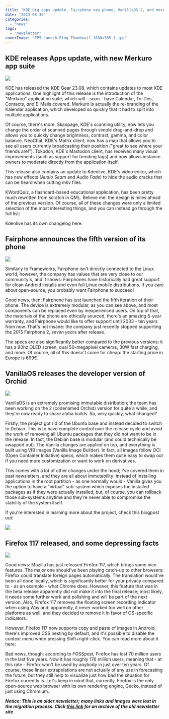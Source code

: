 ```yaml
---
title: "KDE big apps update, Fairphone new phone, VanillaOS 2, and more!"
date: "2023-08-30"
categories: 
  - "news"
tags: 
  - "newsletter"
coverImage: "FP5-Launch-Blog-Thumbnail-1680x565-1.jpg"
---
```


## KDE releases Apps update, with new Merkuro app suite

![](images/image-17.png)

KDE has released the KDE Gear 23.08, which contains updates to most KDE applications. One highlight of this release is the introduction of the "Merkuro" application suite, which will - soon - have Calendar, To-Dos, Contacts, _and_ E-Mails covered. Merkuro is actually the re-branding of the Kalendar application, which developed so quickly that it had to split into multiple applications.

Of course, there's more. Skanpage, KDE's scanning utility, now lets you change the order of scanned pages through simple drag-and-drop and allows you to quickly change brightness, contrast, gamma, and color balance. NeoChat, KDE's Matrix client, now has a map that allows you to see all users currently broadcasting their position ("great to see where your friends are!"). Tokodon, KDE's Mastodon client, has received many visual improvements (such as support for trending tags) and now allows instance owners to moderate directly from the application itself.

This release also contains an update to Kdenlive, KDE's video editor, which has new effects (_Audio Seam_ and _Audio Fade_) to hide the audio cracks that can be heard when cutting mkv files.

KWordQuiz, a flashcard-based educational application, has been pretty much rewritten from scratch in QML. Believe me: the design is miles ahead of the previous version. Of course, all of these changes were only a limited selection of the most interesting things, and you can instead go through the full list:

Kdenlive has its own changelog here:

## Fairphone announces the fifth version of its phone

![](images/image-18.png)

Similarly to Frameworks, Fairphone isn't directly connected to the Linux world; however, the company has values that are very close to our community's, and it shows: Fairphones have historically had great support for clean Android installs and even full Linux mobile distributions. If you care about open-source, you probably want Fairphone to succeed!

Good news, then: Fairphone has just launched the fifth iteration of their phone. The device is extremely modular, as you can see above, and most components can be replaced even by inexperienced users. On top of that, the materials of the phone are ethically sourced, there's an amazing 5-year warranty, and Fairphone would like to offer support until 2033 - ten years from now. That's not insane: the company just recently stopped supporting the 2015 Fairphone 2, _seven years_ after release.

The specs are also significantly better compared to the previous versions: it has a 90hz OLED screen, dual 50-megapixel cameras, 30W fast charging, and more. Of course, all of this doesn't come for cheap: the starting price in Europe is 699€.

## VanillaOS releases the developer version of Orchid

![](images/image-20.png)

VanillaOS is an extremely promising immutable distribution; the team has been working on the 2 (codenamed Orchid) version for quite a while, and they're now ready to share alpha builds. So, very quickly, what changed?

Firstly, the project got rid of the Ubuntu base and instead decided to switch to Debian. This is to have complete control over the release cycle and avoid the work of removing all Ubuntu packages that they did not want to be in the release. In fact, the Debian base is modular (and could technically be swapped out). The Vanilla changes are applied on top, and everything is built using VIB images (Vanilla Image Builder). In fact, all images follow OCI (Open Container Initiative) specs, which makes them quite easy to swap out if you need more customization or want to work on derivatives.

This comes with a lot of other changes under the hood; I've covered them in past newsletters, and they are all about immutability: instead of installing applications in the root partition - as one normally would - Vanilla gives you the option to have a "virtual" sub-system which exposes the installed packages as if they were actually installed; but, of course, you can rollback those sub-systems anytime and they're never able to compromise the stability of the system itself.

If you're interested in learning more about the project, check this blogpost out:

![](https://vanillaos.org/blog/article/2023-07-05/favicon.ico)

## Firefox 117 released, and some depressing facts

![](images/image-21.png)

Good news: Mozilla has just released Firefox 117, which brings some nice features. The major one should've been playing catch-up to other browsers: Firefox could translate foreign pages automatically. The translation would've been all done locally, which is significantly better for your privacy compared to - as an example - what Chrome does. However, this feature that was in the beta release apparently did not make it into the final release; most likely, it needs some further work and polishing and will be part of the next version. Also, Firefox 117 removes the floating screen recording indicator when using Wayland: apparently, it never worked too well on other platforms as well, and they decided to remove it in favor of OS-specific indicators.

However, Firefox 117 now supports copy and paste of images in Android, there's improved CSS nesting by default, and it's possible to disable the context menu when pressing Shift+right-click. You can read more about it here:

Bad news, though: according to FOSSpost, Firefox has lost 70 million users in the last five years. Now it has roughly 176 million users, meaning that - at this rate - Firefox won't be used by anybody in just over ten years. Of course, these linear extrapolations are not actually of any use in forecasting the future, but they still help to visualize just how bad the situation for Firefox currently is. Let's keep in mind that, currently, Firefox is the only open-source web browser with its own rendering engine, Gecko, instead of just using Chromium.

**_Notice: This is an older newsletter; many links and images were lost in the migration process. Click [this link](https://archive.techhut.tv/) for an archive of the old newsletter site_**.
